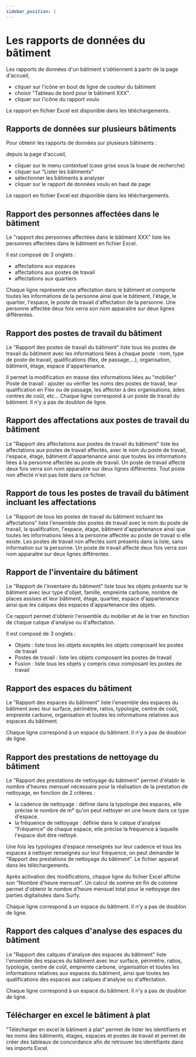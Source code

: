 ```yaml
---
sidebar_position: 1
---
```


# Les rapports de données du bâtiment

<Youtube code="r53dlxQAioU"/>

Les rapports de données d'un bâtiment s'obtiennent à partir de la page d'accueil,

-   cliquer sur l'icône en bout de ligne de couleur du bâtiment
-   choisir "Tableau de bord pour le bâtiment XXX".
-   cliquer sur l'icône du rapport voulu

Le rapport en fichier Excel est disponible dans les téléchargements.

## Rapports de données sur plusieurs bâtiments

Pour obtenir les rapports de données sur plusieurs bâtiments :

depuis la page d'accueil,

-   cliquer sur le menu contextuel (case grise sous la loupe de recherche)
-   cliquer sur "Lister les bâtiments"
-   sélectionner les bâtiments à analyser
-   cliquer sur le rapport de données voulu en haut de page

Le rapport en fichier Excel est disponible dans les téléchargements.

## Rapport des personnes affectées dans le bâtiment

Le "rapport des personnes affectées dans le bâtiment XXX" liste les personnes affectées dans le bâtiment en fichier Excel.

Il est composé de 3 onglets :

-   affectations aux espaces
-   affectations aux postes de travail
-   affectations aux quartiers

Chaque ligne représente une affectation dans le bâtiment et comporte toutes les informations de la personne ainsi que le bâtiment, l'étage, le quartier, l'espace, le poste de travail d'affectation de la personne.
Une personne affectée deux fois verra son nom apparaitre sur deux lignes différentes.

## Rapport des postes de travail du bâtiment

Le "Rapport des postes de travail du bâtiment" liste tous les postes de travail du bâtiment avec les informations liées à chaque poste : nom, type de poste de travail, qualifications (flex, de passage,...), organisation, bâtiment, étage, espace d'appartenance.

Il permet la modification en masse des informations liées au "mobilier" Poste de travail : ajouter ou vérifier les noms des postes de travail, leur qualification en Flex ou de passage, les affecter à des organisations, àdes centres de coût, etc...
Chaque ligne correspond à un poste de travail du bâtiment. Il n'y a pas de doublon de ligne.

## Rapport des affectations aux postes de travail du bâtiment

Le "Rapport des affectations aux postes de travail du bâtiment" liste les affectations aux postes de travail affectés, avec le nom du poste de travail, l'espace, étage, bâtiment d'appartenance ainsi que toutes les informations liées à la personne affectée au poste de travail.
Un poste de travail affecté deux fois verra son nom apparaitre sur deux lignes différentes.
Tout poste non affecté n'est pas listé dans ce fichier.

## Rapport de tous les postes de travail du bâtiment incluant les affectations

Le "Rapport de tous les postes de travail du bâtiment incluant les affectations" liste l'ensemble des postes de travail avec le nom du poste de travail, la qualification, l'espace, étage, bâtiment d'appartenance ainsi que toutes les informations liées à la personne affectée au poste de travail si elle existe.
Les postes de travail non affectés sont présents dans la liste, sans information sur la personne.
Un poste de travail affecté deux fois verra son nom apparaitre sur deux lignes différentes.

## Rapport de l'inventaire du bâtiment

Le "Rapport de l'inventaire du bâtiment" liste tous les objets présents sur le bâtiment avec leur type d'objet, famille, empreinte carbone, nombre de places assises et leur bâtiment, étage, quartier, espace d'appartenance ainsi que les calques des espaces d'appartenance des objets.

Ce rapport permet d'obtenir l'ensemble du mobilier et de le trier en fonction de chaque calque d'analyse ou d'affectation.

Il est composé de 3 onglets :

-   Objets : liste tous les objets exceptés les objets composant les postes de travail
-   Postes de travail : liste les objets composant les postes de travail
-   Fusion : liste tous les objets y compris ceux composant les postes de travail

## Rapport des espaces du bâtiment

Le "Rapport des espaces du bâtiment" liste l'ensemble des espaces du bâtiment avec leur surface, périmètre, ratios, typologie, centre de coût, empreinte carbone, organisation et toutes les informations relatives aux espaces du bâtiment.

Chaque ligne correspond à un espace du bâtiment. Il n'y a pas de doublon de ligne.

## Rapport des prestations de nettoyage du bâtiment

<Youtube code="WCpIDzAikgk"/>

Le "Rapport des prestations de nettoyage du bâtiment" permet d'établir le nombre d'heures mensuel nécessaire pour la réalisation de la prestation de nettoyage, en fonction de 2 critères :

-   la cadence de nettoyage : définie dans la typologie des espaces, elle précise le nombre de m² qu'on peut nettoyer en une heure dans ce type d'espace.
-   la fréquence de nettoyage : définie dans le calque d'analyse "Fréquence" de chaque espace, elle précise la fréquence à laquelle l'espace doit être nettoyé.

Une fois les typologies d'espace renseignés sur leur cadence et tous les espaces à nettoyer renseignés sur leur fréquence, on peut demander le "Rapport des prestations de nettoyage du bâtiment".
Le fichier apparait dans les téléchargements.

Après activation des modifications, chaque ligne du fichier Excel affiche son "Nombre d'heure mensuel".
Un calcul de somme en fin de colonne permet d'obtenir le nombre d'heure mensuel total pour le nettoyage des parties digitalisées dans Surfy.

Chaque ligne correspond à un espace du bâtiment. Il n'y a pas de doublon de ligne.

## Rapport des calques d'analyse des espaces du bâtiment

Le "Rapport des calques d'analyse des espaces du bâtiment" liste l'ensemble des espaces du bâtiment avec leur surface, périmètre, ratios, typologie, centre de coût, empreinte carbone, organisation et toutes les informations relatives aux espaces du bâtiment, ainsi que toutes les qualifications des espaces aux calques d'analyse ou d'affectation.

Chaque ligne correspond à un espace du bâtiment. Il n'y a pas de doublon de ligne.

## Télécharger en excel le bâtiment à plat

"Télécharger en excel le bâtiment à plat" permet de lister les identifiants et les noms des bâtiments, étages, espaces et postes de travail et permet de créer des tableaux de concordance afin de retrouver les identifiants dans les imports Excel.